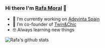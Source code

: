 ### Hi there I'm [Rafa Moral](https://rmoral.com) 👋

- 🔭 I’m currently working on [Adevinta Spain](https://www.adevinta.com/es/spain/)
- 🌱 I’m co-founder of [Twin&Chic](https://twinandchic.com/es/)
- 🤓 Always learning new things

![Rafa's github stats](https://github-readme-stats.vercel.app/api?username=rmoralp&show_icons=true)
